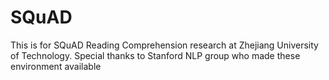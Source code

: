 # SQuAD
This is for SQuAD Reading Comprehension research at Zhejiang University of Technology.
Special thanks to Stanford NLP group who made these environment available